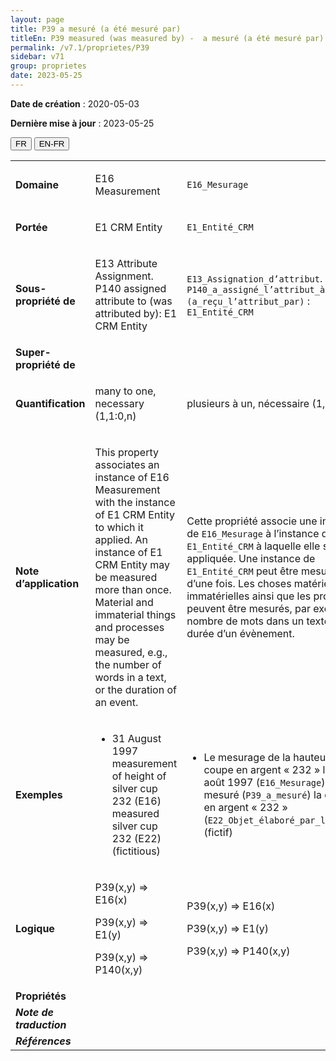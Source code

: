```yaml
---
layout: page
title: P39 a mesuré (a été mesuré par)
titleEn: P39 measured (was measured by) -  a mesuré (a été mesuré par)
permalink: /v7.1/proprietes/P39
sidebar: v71
group: proprietes
date: 2023-05-25
---
```


**Date de création** : 2020-05-03

**Dernière mise à jour** : 2023-05-25

<div class="lang-buttons">
 <button id="fr" class="activate">FR</button>
 <button id="en-fr">EN-FR</button>
</div>

<table>
<tbody>
<tr>
<td><strong>Domaine</strong></td>
<td class="en">
<p>E16 Measurement</p>
</td>
<td>
<p><code class="language-plaintext highlighter-rouge">E16_Mesurage</code> </p>
</td>
</tr>
<tr>
<td><strong>Portée</strong></td>
<td class="en">
<p>E1 CRM Entity</p>
</td>
<td>
<p><code class="language-plaintext highlighter-rouge">E1_Entité_CRM</code></p>
</td>
</tr>
<tr>
<td><strong>Sous-propriété de</strong></td>
<td class="en">
<p>E13 Attribute Assignment. P140 assigned attribute to (was attributed by): E1 CRM Entity</p>
</td>
<td>
<p><code class="language-plaintext highlighter-rouge">E13_Assignation_d’attribut</code>. <code class="language-plaintext highlighter-rouge">P140_a_assigné_l’attribut_à (a_reçu_l’attribut_par)</code> : <code class="language-plaintext highlighter-rouge">E1_Entité_CRM</code></p>
</td>
</tr>
<tr>
<td><strong>Super-propriété de</strong></td>
<td class="en">
</td>
<td>
</td>
</tr>
<tr>
<td><strong>Quantification</strong></td>
<td class="en">
<p>many to one, necessary (1,1:0,n)</p>
</td>
<td>
<p>plusieurs à un, nécessaire (1,1:0,n)</p>
</td>
</tr>
<tr>
<td><strong>Note d’application</strong></td>
<td class="en">
<p>This property associates an instance of E16 Measurement with the instance of E1 CRM Entity to which it applied. An instance of E1 CRM Entity may be measured more than once. Material and immaterial things and processes may be measured, e.g., the number of words in a text, or the duration of an event.</p>
</td>
<td>
<p>Cette propriété associe une instance de <code class="language-plaintext highlighter-rouge">E16_Mesurage</code> à l’instance de <code class="language-plaintext highlighter-rouge">E1_Entité_CRM</code> à laquelle elle s’est appliquée. Une instance de <code class="language-plaintext highlighter-rouge">E1_Entité_CRM</code> peut être mesurée plus d’une fois. Les choses matérielles et immatérielles ainsi que les processus peuvent être mesurés, par exemple le nombre de mots dans un texte ou la durée d’un évènement.</p>
</td>
</tr>
<tr>
<td><strong>Exemples</strong></td>
<td class="en">
<ul>
<li><p>31 August 1997 measurement of height of silver cup 232 (E16) measured silver cup 232 (E22) (fictitious)</p>
</li>
</ul>
</td>
<td>
<ul>
<li><p>Le mesurage de la hauteur de la coupe en argent « 232 » le 31 août 1997 (<code class="language-plaintext highlighter-rouge">E16_Mesurage</code>) a mesuré (<code class="language-plaintext highlighter-rouge">P39_a_mesuré</code>) la coupe en argent « 232 » (<code class="language-plaintext highlighter-rouge">E22_Objet_élaboré_par_l’humain</code>) (fictif)</p>
</li>
</ul>
</td>
</tr>
<tr>
<td><strong>Logique</strong></td>
<td class="en">
<p>P39(x,y) ⇒ E16(x)</p>
<p>P39(x,y) ⇒ E1(y)</p>
<p>P39(x,y) ⇒ P140(x,y)</p>
</td>
<td>
<p>P39(x,y) ⇒ E16(x)</p>
<p>P39(x,y) ⇒ E1(y)</p>
<p>P39(x,y) ⇒ P140(x,y)</p>
</td>
</tr>
<tr>
<td><strong>Propriétés</strong></td>
<td class="en">
</td>
<td>
</td>
</tr>
<tr>
<td><strong><em>Note de traduction</em></strong></td>
<td colspan="2">
</td>
</tr>
<tr>
<td><strong><em>Références</em></strong></td>
<td colspan="2">
</td>
</tr>
</tbody>
</table>
